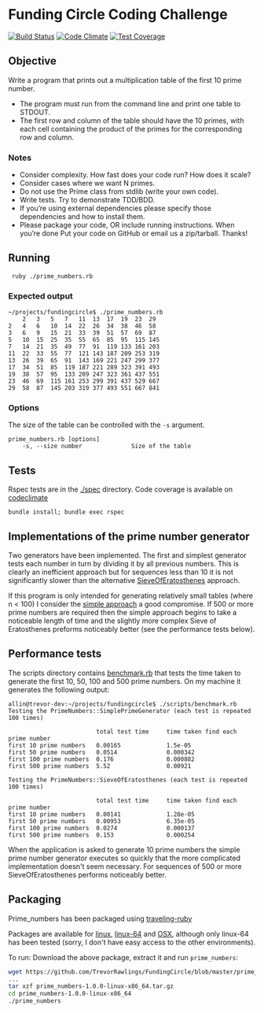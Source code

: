 # Funding Circle Coding Challenge
[![Build Status](https://travis-ci.org/TrevorRawlings/FundingCircle.png)](https://travis-ci.org/TrevorRawlings/FundingCircle)
[![Code Climate](https://codeclimate.com/github/TrevorRawlings/FundingCircle/badges/gpa.svg)](https://codeclimate.com/github/TrevorRawlings/FundingCircle)
[![Test Coverage](https://codeclimate.com/github/TrevorRawlings/FundingCircle/badges/coverage.svg)](https://codeclimate.com/github/TrevorRawlings/FundingCircle/coverage)

## Objective

Write a program that prints out a multiplication table of the first 10 prime number.
* The program must run from the command line and print one table to STDOUT.
* The first row and column of the table should have the 10 primes, with each cell
containing the product of the primes for the corresponding row and column.

### Notes
* Consider complexity. How fast does your code run? How does it scale?
* Consider cases where we want N primes.
* Do not use the Prime class from stdlib (write your own code).
* Write tests. Try to demonstrate TDD/BDD.
* If you’re using external dependencies please specify those dependencies and how to
install them.
* Please package your code, OR include running instructions.
When you’re done
Put your code on GitHub or email us a zip/tarball.
Thanks!


## Running
```
 ruby ./prime_numbers.rb
```

### Expected output
```
~/projects/fundingcircle$ ./prime_numbers.rb
    2   3   5   7   11  13  17  19  23  29
2   4   6   10  14  22  26  34  38  46  58
3   6   9   15  21  33  39  51  57  69  87
5   10  15  25  35  55  65  85  95  115 145
7   14  21  35  49  77  91  119 133 161 203
11  22  33  55  77  121 143 187 209 253 319
13  26  39  65  91  143 169 221 247 299 377
17  34  51  85  119 187 221 289 323 391 493
19  38  57  95  133 209 247 323 361 437 551
23  46  69  115 161 253 299 391 437 529 667
29  58  87  145 203 319 377 493 551 667 841
```

### Options
The size of the table can be controlled with the `-s` argument. 

```
prime_numbers.rb [options]
    -s, --size number              Size of the table
```

## Tests
Rspec tests are in the [./spec](https://github.com/TrevorRawlings/FundingCircle/tree/master/spec)
directory. Code coverage is available on [codeclimate](https://codeclimate.com/github/TrevorRawlings/FundingCircle/coverage)
```
bundle install; bundle exec rspec
```

## Implementations of the prime number generator
Two generators have been implemented. The first and simplest generator 
tests each number in turn by dividing it by all previous numbers. This 
is clearly an inefficient approach but for sequences less than 10 it is 
not significantly slower than the alternative [SieveOfEratosthenes](https://github.com/TrevorRawlings/FundingCircle/blob/master/lib/generators/sieve_of_eratosthenes.rb)
approach.

If this program is only intended for generating relatively small tables 
(where n < 100) I consider the [simple approach](https://github.com/TrevorRawlings/FundingCircle/blob/master/lib/generators/simple_prime_generator.rb) 
a good compromise. If 500 or more prime numbers are required then the 
simple approach begins to take a noticeable length of time and the 
slightly more complex Sieve of Eratosthenes preforms noticeably better 
(see the performance tests below).

## Performance tests
The scripts directory contains [benchmark.rb](https://github.com/TrevorRawlings/FundingCircle/blob/master/scripts/benchmark.rb)
that tests the time taken to generate the first 10, 50, 100 and 500 prime
 numbers. On my machine it generates the following output:
```
allin@trevor-dev:~/projects/fundingcircle$ ./scripts/benchmark.rb
Testing the PrimeNumbers::SimplePrimeGenerator (each test is repeated 100 times)

                         total test time     time taken find each prime number
first 10 prime numbers   0.00165             1.5e-05
first 50 prime numbers   0.0514              0.000342
first 100 prime numbers  0.176               0.000882
first 500 prime numbers  5.52                0.00921

Testing the PrimeNumbers::SieveOfEratosthenes (each test is repeated 100 times)

                         total test time     time taken find each prime number
first 10 prime numbers   0.00141             1.28e-05
first 50 prime numbers   0.00953             6.35e-05
first 100 prime numbers  0.0274              0.000137
first 500 prime numbers  0.153               0.000254
```

When the application is asked to generate 10 prime numbers the simple 
prime number generator executes so quickly that the more complicated 
implementation doesn't seem necessary. For sequences of 500 or more 
SieveOfEratosthenes performs noticeably better.

## Packaging
Prime_numbers has been packaged using [traveling-ruby](http://phusion.github.io/traveling-ruby/)

Packages are available for [linux](https://github.com/TrevorRawlings/FundingCircle/blob/master/prime_numbers-1.0.0-linux-x86.tar.gz?raw=true),
[linux-64](https://github.com/TrevorRawlings/FundingCircle/blob/master/prime_numbers-1.0.0-linux-x86_64.tar.gz?raw=true) 
and [OSX](https://github.com/TrevorRawlings/FundingCircle/blob/master/prime_numbers-1.0.0-osx.tar.gz?raw=true), 
although only linux-64 has been tested (sorry, I don't have easy access 
to the other environments).
 
To run: Download the above package, extract it and run `prime_numbers`:
```bash
wget https://github.com/TrevorRawlings/FundingCircle/blob/master/prime_numbers-1.0.0-linux-x86_64.tar.gz?raw=true
...
tar xzf prime_numbers-1.0.0-linux-x86_64.tar.gz
cd prime_numbers-1.0.0-linux-x86_64
./prime_numbers
```